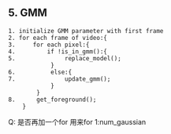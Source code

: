 ## 5. GMM

~~~pseudocode
1. initialize GMM parameter with first frame 
2. for each frame of video:{
3.	   for each pixel:{
4. 		   if !is_in_gmm():{
5.				replace_model();
			}
6.			else:{
7.				update_gmm();
			}
		}
8.		get_foreground();
	}
~~~



Q: 是否再加一个for 用来for 1:num_gaussian